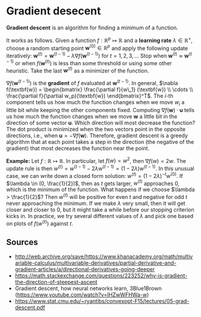 # Gradient desecent

**Gradient descent** is an algorithm for finding a minimum of a function.

It works as follows. Given a function $f: \mathbb{R}^p \mapsto \mathbb{R}$ and a **learning rate** $\lambda \in \mathbb{R}^{+}$, choose a random starting point $\textbf{w}^{(0)} \in \mathbb{R}^p$ and apply the following update iteratively: $\textbf{w}^{(t)} = \textbf{w}^{(t-1)} - \lambda \nabla f(\textbf{w}^{(t-1)})$ for $t = 1, 2, 3, \dots$ Stop when $\textbf{w}^{(t)} \approx \textbf{w}^{(t-1)}$ or when $f(\textbf{w}^{(t)})$ is less than some threshold or using some other heuristic. Take the last $\textbf{w}^{(t)}$ as a minimizer of the function.

$\nabla f(\textbf{w}^{(t-1)})$ is the **gradient** of $f$ evaluated at $\textbf{w}^{(t-1)}$. In general, $\nabla f(\textbf{w}) = \begin{bmatrix} \frac{\partial f}{w\_1} (\textbf{w}) \\ \cdots \\ \frac{\partial f}{\partial w_p}(\textbf{w}) \end{bmatrix}^T$. The $i$-th component tells us how much the function changes when we move $w_i$ a little bit while keeping the other components fixed. Computing $\nabla f(\textbf{w}) \cdot \textbf{u}$ tells us how much the function changes when we move $\textbf{w}$ a little bit in the direction of some vector $\textbf{u}$. Which direction will most decrease the function? The dot product is minimized when the two vectors point in the opposite directions, i.e., when $\textbf{u} = - \nabla f(\textbf{w})$. Therefore, gradient descent is a greedy algorithm that at each point takes a step in the direction (the negative of the gradient) that most decreases the function near the point.

**Example:** Let $f: \mathbb{R} \mapsto \mathbb{R}$. In particular, let $f(w) = w^2$, then $\nabla f(w) = 2w$. The update rule is then $w^{(t)} = w^{(t-1)} - 2 \lambda w^{(t-1)} = (1 - 2 \lambda) w^{(t-1)}$. In this unusual case, we can write down a closed form solution: $w^{(t)} = (1 - 2 \lambda)^{-t} w^{(0)}$. If $\lambda \in (0, \frac{1}{2})$, then as $t$ gets larger, $w^{(t)}$ approaches 0, which is the minimum of the function. What happens if we choose $\lambda > \frac{1}{2}$? Then $w^{(t)}$ will be positive for even $t$ and negative for odd $t$ never approaching the minimum. If we make $\lambda$ very small, then it will get closer and closer to 0, but it might take a while before our stopping criterion kicks in. In practice, we try several different values of $\lambda$ and pick one based on plots of $f(w^{(t)})$ against $t$.

## Sources

* http://web.archive.org/save/https://www.khanacademy.org/math/multivariable-calculus/multivariable-derivatives/partial-derivative-and-gradient-articles/a/directional-derivatives-going-deeper
* https://math.stackexchange.com/questions/223252/why-is-gradient-the-direction-of-steepest-ascent
* Gradient descent, how neural networks learn, 3Blue1Brown (https://www.youtube.com/watch?v=IHZwWFHWa-w)
* https://www.stat.cmu.edu/~ryantibs/convexopt-F15/lectures/05-grad-descent.pdf